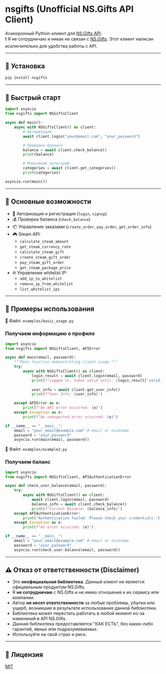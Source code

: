 # nsgifts (Unofficial NS.Gifts API Client)

Асинхронный Python-клиент для [NS.Gifts API](https://api.ns.gifts/docs).  
❗ Я не сотрудничаю и никак не связан с [NS.Gifts](https://ns.gifts/). Этот клиент написан исключительно для удобства работы с API.

---

## 🚀 Установка

```bash
pip install nsgifts
```

---

## 📌 Быстрый старт

```python
import asyncio
from nsgifts import NSGiftsClient

async def main():
    async with NSGiftsClient() as client:
        # Авторизация
        await client.login("your@email.com", "your_password")

        # Проверка баланса
        balance = await client.check_balance()
        print(balance)

        # Получение категорий
        categories = await client.get_categories()
        print(categories)

asyncio.run(main())
```

---

## 📂 Основные возможности

- 🔑 Авторизация и регистрация (`login`, `signup`)
- 💰 Проверка баланса (`check_balance`)
- 📦 Управление заказами (`create_order`, `pay_order`, `get_order_info`)
- 🎮 Steam API:
  - `calculate_steam_amount`
  - `get_steam_currency_rate`
  - `calculate_steam_gift`
  - `create_steam_gift_order`
  - `pay_steam_gift_order`
  - `get_steam_package_price`
- 🌐 Управление whitelist IP:
  - `add_ip_to_whitelist`
  - `remove_ip_from_whitelist`
  - `list_whitelist_ips`

---

## 📘 Примеры использования

📂 Файл: `examples/basic_usage.py`
### Получаем информацию о профиле
```python
import asyncio
from nsgifts import NSGiftsClient, APIError

async def main(email, password):
    """Main function demonstrating client usage."""
    try:
        async with NSGiftsClient() as client:
            login_result = await client.login(email, password)
            print(f"Logged in, token valid until: {login_result['valid_thru']}")
            
            user_info = await client.get_user_info()
            print(f"User Info: {user_info}")

    except APIError as e:
        print(f"An API error occurred: {e}")
    except Exception as e:
        print(f"An unexpected error occurred: {e}")

if __name__ == "__main__":
    email = "your_email@example.com" # email or nickname
    password = "your_password"
    asyncio.run(main(email, password))

```

📂 Файл: `examples/example2.py`
### Получаем баланс
```python
import asyncio
from nsgifts import NSGiftsClient, APIAuthenticationError

async def check_user_balance(email, password):
    try:
        async with NSGiftsClient() as client:
            await client.login(email, password)
            balance_info = await client.check_balance()
            print(f"Current Balance: {balance_info}")
    except APIAuthenticationError:
        print("Authentication failed. Please check your credentials.")
    except Exception as e:
        print(f"An error occurred: {e}")

if __name__ == "__main__":
    email = "your_email@example.com" # email or nickname
    password = "your_password"
    asyncio.run(check_user_balance(email, password))
```
---

## ⚠️ Отказ от ответственности (Disclaimer)

- Это **неофициальная библиотека**. Данный клиент не является официальным продуктом NS.Gifts.
- Я **не сотрудничаю** с NS.Gifts и не имею отношения к их сервису или компании.
- Автор **не несет ответственности** за любые проблемы, убытки или ущерб, возникшие в результате использования данной библиотеки.
- Библиотека может перестать работать в любой момент из-за изменений в API NS.Gifts.
- Данная библиотека предоставляется "КАК ЕСТЬ", без каких-либо гарантий, явных или подразумеваемых.
- Используйте на свой страх и риск.

---

## 📜 Лицензия

[MIT](LICENSE)
